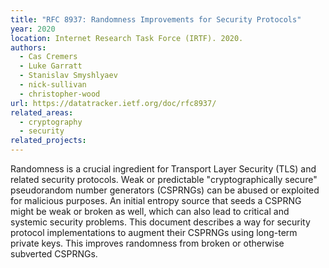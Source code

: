 ```yaml
---
title: "RFC 8937: Randomness Improvements for Security Protocols"
year: 2020
location: Internet Research Task Force (IRTF). 2020.
authors:
  - Cas Cremers
  - Luke Garratt
  - Stanislav Smyshlyaev
  - nick-sullivan
  - christopher-wood
url: https://datatracker.ietf.org/doc/rfc8937/
related_areas:
  - cryptography
  - security
related_projects:
---
```


Randomness is a crucial ingredient for Transport Layer Security (TLS) and related security protocols.  Weak or predictable "cryptographically secure" pseudorandom number generators (CSPRNGs) can be abused or exploited for malicious purposes.  An initial entropy source that seeds a CSPRNG might be weak or broken as well, which can also lead to critical and systemic security problems.  This document describes a way for security protocol implementations to augment their CSPRNGs using long-term private keys.  This improves randomness from broken or otherwise subverted CSPRNGs.